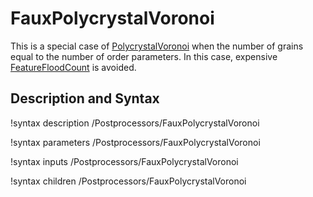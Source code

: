 # FauxPolycrystalVoronoi

This is a special case of [PolycrystalVoronoi](PolycrystalVoronoi.md) when
the number of grains equal to the number of order parameters. In this case,
expensive [FeatureFloodCount](postprocessors/FeatureFloodCount.md) is avoided.


## Description and Syntax

!syntax description /Postprocessors/FauxPolycrystalVoronoi

!syntax parameters /Postprocessors/FauxPolycrystalVoronoi

!syntax inputs /Postprocessors/FauxPolycrystalVoronoi

!syntax children /Postprocessors/FauxPolycrystalVoronoi
